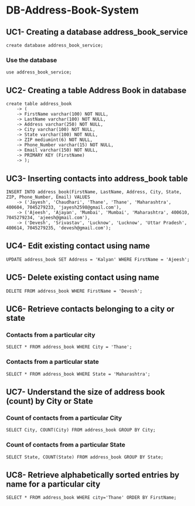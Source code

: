 # DB-Address-Book-System
## UC1- Creating a database address_book_service
`create database address_book_service;`
### Use the database
`use address_book_service;`

## UC2- Creating a table Address Book in database
```
create table address_book
    -> (
    -> FirstName varchar(100) NOT NULL,
    -> LastName varchar(100) NOT NULL,
    -> Address varchar(250) NOT NULL,
    -> City varchar(100) NOT NULL,
    -> State varchar(100) NOT NULL,
    -> ZIP mediumint(6) NOT NULL,
    -> Phone_Number varchar(15) NOT NULL,
    -> Email varchar(150) NOT NULL,
    -> PRIMARY KEY (FirstName)
    -> );
```

## UC3- Inserting contacts into address_book table
```
INSERT INTO address_book(FirstName, LastName, Address, City, State, ZIP, Phone_Number, Email) VALUES
    -> ('Jayesh', 'Chaudhari', 'Thane', 'Thane', 'Maharashtra', 400604, 7045279233, 'jayesh2598@gmail.com'),
    -> ('Ajeesh', 'Ajayan', 'Mumbai', 'Mumbai', 'Maharashtra', 400610, 7045279234, 'ajeesh@gmail.com'),
    -> ('Devesh', 'Srivastav', 'Lucknow', 'Lucknow', 'Uttar Pradesh', 400614, 7045279235, 'devesh@gmail.com');
```

## UC4- Edit existing contact using name
`UPDATE address_book SET Address = 'Kalyan' WHERE FirstName = 'Ajeesh';`

## UC5- Delete existing contact using name
`DELETE FROM address_book WHERE FirstName = 'Devesh';`

## UC6- Retrieve contacts belonging to a city or state
### Contacts from a particular city
`SELECT * FROM address_book WHERE City = 'Thane';`
### Contacts from a particular state
`SELECT * FROM address_book WHERE State = 'Maharashtra';`

## UC7- Understand the size of address book (count) by City or State
### Count of contacts from a particular City
`SELECT City, COUNT(City) FROM address_book GROUP BY City;`
### Count of contacts from a particular State
`SELECT State, COUNT(State) FROM address_book GROUP BY State;`

## UC8- Retrieve alphabetically sorted entries by name for a particular city
`SELECT * FROM address_book WHERE city='Thane' ORDER BY FirstName;`
